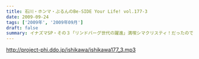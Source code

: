 ```yaml
---
title: 石川・ホンマ・ぶるんのBe-SIDE Your Life! vol.177-3
date: 2009-09-24
tags: ['2009年', '2009年09月']
draft: false
summary: イナズマSP・その３「リンドバーグ世代の躍進」満喫シマクリスティ！だったのではないか！？疑惑のお三方・・・お仕事もあったのですよお仕事も・・・そんなお話は４本目へ。NAMAE
---
```


http://project-phi.ddo.jp/ishikawa/ishikawa177_3.mp3
